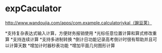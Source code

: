 # expCaculator



http://www.wandoujia.com/apps/com.example.calculatorjykal（豌豆荚）

*支持复杂表达式输入计算，方便财务报销使用
*光标任意位置计算和算式修改重算 
*支持连续计算
*支持多进制转换
*倒计日功能记录高考倒计时很有帮助并且可以计算天数
*增加计时器秒表功能
*增加平面几何图形计算

